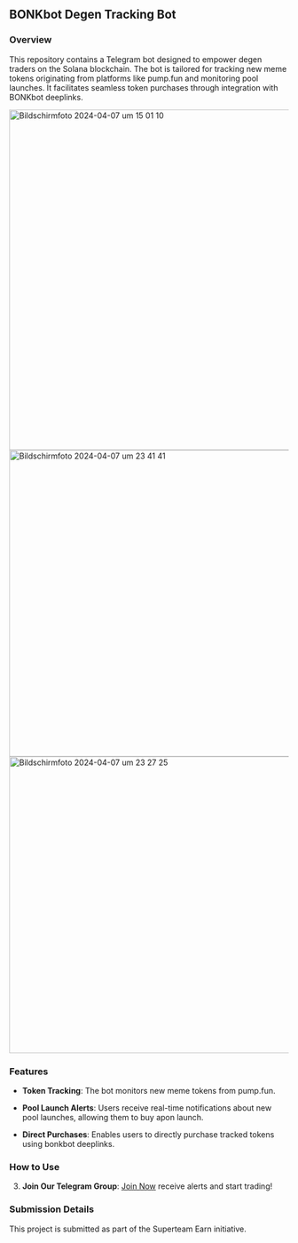 ## BONKbot Degen Tracking Bot

### Overview
This repository contains a Telegram bot designed to empower degen traders on the Solana blockchain. The bot is tailored for tracking new meme tokens originating from platforms like pump.fun and monitoring pool launches. It facilitates seamless token purchases through integration with BONKbot deeplinks.

<img width="613" alt="Bildschirmfoto 2024-04-07 um 15 01 10" src="https://github.com/nauriculus/BONKbot-Degen-Tracker/assets/24634581/5778e7a6-de62-4d1d-af16-04379b73ca25">
<img width="552" alt="Bildschirmfoto 2024-04-07 um 23 41 41" src="https://github.com/nauriculus/BONKbot-Degen-Tracker/assets/24634581/81594a01-72a0-480e-bb82-493daaaaddd5">
<img width="534" alt="Bildschirmfoto 2024-04-07 um 23 27 25" src="https://github.com/nauriculus/BONKbot-Degen-Tracker/assets/24634581/83b109cb-8026-4f14-a056-58c1776d1aff">


### Features
- **Token Tracking**: The bot monitors new meme tokens from pump.fun.
  
- **Pool Launch Alerts**: Users receive real-time notifications about new pool launches, allowing them to buy apon launch.

- **Direct Purchases**: Enables users to directly purchase tracked tokens using bonkbot deeplinks.

### How to Use
3. **Join Our Telegram Group**: [Join Now](https://t.me/+OaU4twtvvAI3NzI6) receive alerts and start trading!
   
### Submission Details
This project is submitted as part of the Superteam Earn initiative.
